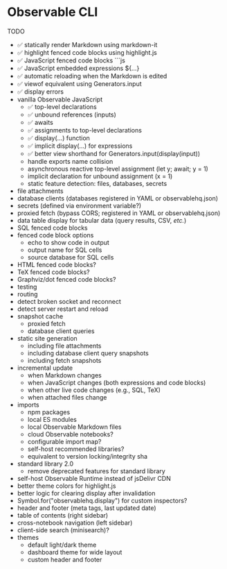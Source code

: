 # Observable CLI

TODO

- ✅ statically render Markdown using markdown-it
- ✅ highlight fenced code blocks using highlight.js
- ✅ JavaScript fenced code blocks ```js
- ✅ JavaScript embedded expressions ${…}
- ✅ automatic reloading when the Markdown is edited
- ✅ viewof equivalent using Generators.input
- ✅ display errors
- vanilla Observable JavaScript
  - ✅ top-level declarations
  - ✅ unbound references (inputs)
  - ✅ awaits
  - ✅ assignments to top-level declarations
  - ✅ display(…) function
  - ✅ implicit display(…) for expressions
  - ✅ better view shorthand for Generators.input(display(input))
  - handle exports name collision
  - asynchronous reactive top-level assignment (let y; await; y = 1)
  - implicit declaration for unbound assignment (x = 1)
  - static feature detection: files, databases, secrets
- file attachments
- database clients (databases registered in YAML or observablehq.json)
- secrets (defined via environment variable?)
- proxied fetch (bypass CORS; registered in YAML or observablehq.json)
- data table display for tabular data (query results, CSV, _etc._)
- SQL fenced code blocks
- fenced code block options
  - echo to show code in output
  - output name for SQL cells
  - source database for SQL cells
- HTML fenced code blocks?
- TeX fenced code blocks?
- Graphviz/dot fenced code blocks?
- testing
- routing
- detect broken socket and reconnect
- detect server restart and reload
- snapshot cache
  - proxied fetch
  - database client queries
- static site generation
  - including file attachments
  - including database client query snapshots
  - including fetch snapshots
- incremental update
  - when Markdown changes
  - when JavaScript changes (both expressions and code blocks)
  - when other live code changes (e.g., SQL, TeX)
  - when attached files change
- imports
  - npm packages
  - local ES modules
  - local Observable Markdown files
  - cloud Observable notebooks?
  - configurable import map?
  - self-host recommended libraries?
  - equivalent to version locking/integrity sha
- standard library 2.0
  - remove deprecated features for standard library
- self-host Observable Runtime instead of jsDelivr CDN
- better theme colors for highlight.js
- better logic for clearing display after invalidation
- Symbol.for("observablehq.display") for custom inspectors?
- header and footer (meta tags, last updated date)
- table of contents (right sidebar)
- cross-notebook navigation (left sidebar)
- client-side search (minisearch)?
- themes
  - default light/dark theme
  - dashboard theme for wide layout
  - custom header and footer
